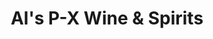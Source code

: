 ---
title: "Al's P-X Wine & Spirits"
url: /saint-peters/als-p-x-wine-und-spirits/
shop: Spirituosen
---